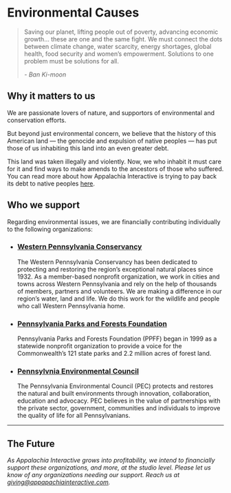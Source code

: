 # Environmental Causes

> Saving our planet, lifting people out of poverty, advancing economic growth… these are one and the same fight. We must connect the dots between climate change, water scarcity, energy shortages, global health, food security and women’s empowerment. Solutions to one problem must be solutions for all.
>
> *- Ban Ki-moon*

## Why it matters to us

We are passionate lovers of nature, and supportors of environmental and conservation efforts.

But beyond just environmental concern, we believe that the history of this American land — the genocide and expulsion of native peoples — has put those of us inhabiting this land into an even greater debt.  

This land was taken illegally and violently.  Now, we who inhabit it must care for it and find ways to make amends to the ancestors of those who suffered.  You can read more about how Appalachia Interactive is trying to pay back its debt to native peoples [here](https://appalachiainteractive.com/causes/native-peoples).

## Who we support

Regarding environmental issues, we are financially contributing individually to the following organizations:

- ### [Western Pennsylvania Conservancy](https://waterlandlife.org/)

  The Western Pennsylvania Conservancy has been dedicated to protecting and restoring the region’s exceptional natural places since 1932. As a member-based nonprofit organization, we work in cities and towns across Western Pennsylvania and rely on the help of thousands of members, partners and volunteers. We are making a difference in our region’s water, land and life. We do this work for the wildlife and people who call Western Pennsylvania home.

- ### [Pennsylvania Parks and Forests Foundation](https://paparksandforests.org)

  Pennsylvania Parks and Forests Foundation (PPFF) began in 1999 as a statewide nonprofit organization to provide a voice for the Commonwealth’s 121 state parks and 2.2 million acres of forest land.

- ### [Pennsylvnia Environmental Council](https://pecpa.org/)

  The Pennsylvania Environmental Council (PEC) protects and restores the natural and built environments through innovation, collaboration, education and advocacy. PEC believes in the value of partnerships with the private sector, government, communities and individuals to improve the quality of life for all Pennsylvanians.

---

## The Future

*As Appalachia Interactive grows into profitability, we intend to financially support these organizations, and more, at the studio level.  Please let us know of any organizations needing our support.  Reach us at [giving@appapachiainteractive.com](mailto:giving@appalachiainteractive.com).*